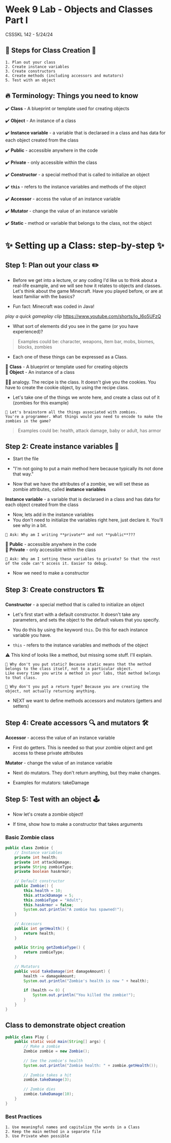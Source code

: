 # Week 9 Lab - Objects and Classes Part I

CSSSKL 142 - 5/24/24

## 🔑 Steps for Class Creation 🔑

    1. Plan out your class
    2. Create instance variables
    3. Create constructors
    4. Create methods (including accessors and mutators)
    5. Test with an object

## 🔥 Terminology: Things you need to know

✔️ **Class** - A blueprint or template used for creating objects

✔️ **Object** - An instance of a class

✔️ **Instance variable** - a variable that is declaraed in a class and has data for each object created from the class

✔️ **Public** - accessible anywhere in the code

✔️ **Private** - only accessible within the class

✔️ **Constructor** - a special method that is called to initialize an object

✔️ **`this`** - refers to the instance variables and methods of the object

✔️ **Accessor** - access the value of an instance variable

✔️ **Mutator** - change the value of an instance variable

✔️ **Static** - method or variable that belongs to the class, not the object

# ✨ Setting up a Class: step-by-step ✨

## Step 1: Plan out your class ✏️

* Before we get into a lecture, or any coding I'd like us to think about a real-life example, and we will see how it relates to objects and classes. Let's think about the game Minecraft. Have you played before, or are at least familiar with the basics?

* Fun fact: Minecraft was coded in Java!

*play a quick gameplay clip* https://www.youtube.com/shorts/Io_I6o5UFzQ  

* What sort of elements did you see in the game (or you have experienced)?

> Examples could be: character, weapons, item bar, mobs, biomes, blocks, zombies

* Each one of these things can be expressed as a Class.

📝 **Class** - A blueprint or template used for creating objects\
📝 **Object** - An instance of a class

📖🍪 analogy. The recipe is the class. It doesn't give you the cookies. You have to create the cookie object, by using the recipe class.

* Let's take one of the things we wrote here, and create a class out of it (zombies for this example)

```
📝 Let's brainstorm all the things associated with zombies.
You're a programmer. What things would you need to encode to make the zombies in the game?
```

> Examples could be: health, attack damage, baby or adult, has armor

## Step 2: Create instance variables 🧱

* Start the file

* "I'm not going to put a main method here because typically its not done that way."

* Now that we have the attributes of a zombie, we will set these as zombie attributes, called **instance variables**

**Instance variable** - a variable that is declaraed in a class and has data for each object created from the class

* Now, lets add in the instance variables
* You don't need to initialize the variables right here, just declare it. You'll see why in a bit.

```
🤔 Ask: Why am I writing **private** and not **public**???
```

📝 **Public** - accessible anywhere in the code\
📝 **Private** - only accessible within the class

```
🤔 Ask: Why am I setting these variables to private? So that the rest of the code can't access it. Easier to debug.
```

* Now we need to make a constructor

## Step 3: Create constructors 🏗️

**Constructor** - a special method that is called to initialize an object

* Let's first start with a default constructor. It doesn't take any parameters, and sets the object to the default values that you specify.

* You do this by using the keyword `this`. Do this for each instance variable you have.
* `this` - refers to the instance variables and methods of the object

⚠️ This kind of looks like a method, but missing some stuff. I'll explain.
```
🤔 Why don't you put static? Because static means that the method belongs to the class itself, not to a particular object.
Like every time you write a method in your labs, that method belongs to that class.

🤔 Why don't you put a return type? Because you are creating the object, not actually returning anything.
```


* NEXT we want to define methods accessors and mutators (getters and setters)

## Step 4: Create accessors 🔍 and mutators 🛠️

**Accessor** - access the value of an instance variable

* First do getters. This is needed so that your zombie object and get access to these private attributes

**Mutator** - change the value of an instance variable

* Next do mutators. They don't return anything, but they make changes.

* Examples for mutators: takeDamage

## Step 5: Test with an object 🕹️

* Now let's create a zombie object!

* If time, show how to make a constructor that takes arguments

### Basic Zombie class
```java
public class Zombie {
    // Instance variables
    private int health;
    private int attackDamage;
    private String zombieType;
    private boolean hasArmor;
    
    // Default constructor
    public Zombie() {
        this.health = 10;
        this.attackDamage = 5;
        this.zombieType = "Adult";
        this.hasArmor = false;
        System.out.println("A zombie has spawned!");
    }
    
    // Accessors
    public int getHealth() {
        return health;
    }
    
    public String getZombieType() {
        return zombieType;
    }
    
    // Mutators
    public void takeDamage(int damageAmount) {
        health -= damageAmount;
        System.out.println("Zombie's health is now " + health);
        
        if (health <= 0) {
            System.out.println("You killed the zombie!");
        }
    } 
}
```

## Class to demonstrate object creation

```java
public class Play {
    public static void main(String[] args) {
        // Make a zombie
        Zombie zombie = new Zombie();
        
        // See the zombie's health
        System.out.println("Zombie health: " + zombie.getHealth());
        
        // Zombie takes a hit
        zombie.takeDamage(3);
        
        // Zombie dies
        zombie.takeDamage(10);
    }
}
```

### Best Practices

    1. Use meaningful names and capitalize the words in a Class
    2. Keep the main method in a separate file
    3. Use Private when possible